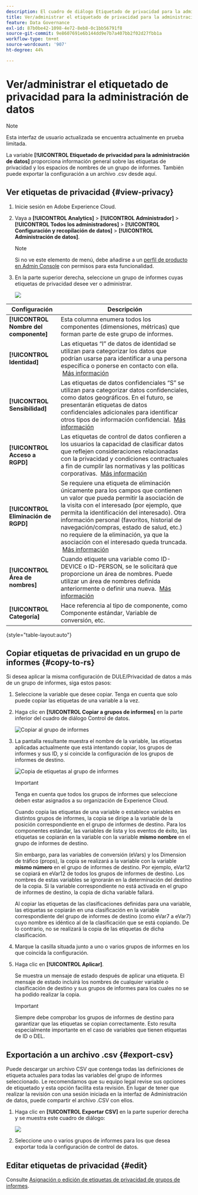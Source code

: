 ```yaml
---
description: El cuadro de diálogo Etiquetado de privacidad para la administración de datos proporciona información general sobre las etiquetas de privacidad y los espacios de nombres de un grupo de informes. También puede exportar la configuración a un archivo .csv desde aquí.
title: Ver/administrar el etiquetado de privacidad para la administración de datos
feature: Data Governance
exl-id: 87b0be42-1098-4e72-8eb8-0c1bb56791f8
source-git-commit: 9e8607691e6b144dd9e7b7a407bb2f02d27fbb1a
workflow-type: tm+mt
source-wordcount: '907'
ht-degree: 44%

---
```


# Ver/administrar el etiquetado de privacidad para la administración de datos

>[!NOTE]
>
>Esta interfaz de usuario actualizada se encuentra actualmente en prueba limitada.

La variable **[!UICONTROL Etiquetado de privacidad para la administración de datos]** proporciona información general sobre las etiquetas de privacidad y los espacios de nombres de un grupo de informes. También puede exportar la configuración a un archivo .csv desde aquí.

## Ver etiquetas de privacidad {#view-privacy}

1. Inicie sesión en Adobe Experience Cloud.
1. Vaya a  **[!UICONTROL Analytics]** > **[!UICONTROL Administrador]** > **[!UICONTROL Todos los administradores]** > **[!UICONTROL Configuración y recopilación de datos]** > **[!UICONTROL Administración de datos]**.

   >[!NOTE]
   >
   >Si no ve este elemento de menú, debe añadirse a un [perfil de producto en Admin Console](https://experienceleague.adobe.com/docs/analytics/admin/admin-console/permissions/product-profile.html?lang=es) con permisos para esta funcionalidad.

1. En la parte superior derecha, seleccione un grupo de informes cuyas etiquetas de privacidad desee ver o administrar.

   ![](assets/privacy_labeling.png)

| Configuración | Descripción |
| --- | --- |
| **[!UICONTROL Nombre del componente]** | Esta columna enumera todos los componentes (dimensiones, métricas) que forman parte de este grupo de informes. |
| **[!UICONTROL Identidad]** | Las etiquetas “I” de datos de identidad se utilizan para categorizar los datos que podrían usarse para identificar a una persona específica o ponerse en contacto con ella.  [Más información](https://experienceleague.adobe.com/docs/analytics/admin/data-governance/gdpr-labels.html?lang=en#identity-data-labels) |
| **[!UICONTROL Sensibilidad]** | Las etiquetas de datos confidenciales “S” se utilizan para categorizar datos confidenciales, como datos geográficos. En el futuro, se presentarán etiquetas de datos confidenciales adicionales para identificar otros tipos de información confidencial.  [Más información](https://experienceleague.adobe.com/docs/analytics/admin/data-governance/gdpr-labels.html?lang=en#sensitive-data-labels) |
| **[!UICONTROL Acceso a RGPD]** | Las etiquetas de control de datos confieren a los usuarios la capacidad de clasificar datos que reflejen consideraciones relacionadas con la privacidad y condiciones contractuales a fin de cumplir las normativas y las políticas corporativas.  [Más información](https://experienceleague.adobe.com/docs/analytics/admin/data-governance/gdpr-labels.html?lang=en#data-privacy-access-labels) |
| **[!UICONTROL Eliminación de RGPD]** | Se requiere una etiqueta de eliminación únicamente para los campos que contienen un valor que pueda permitir la asociación de la visita con el interesado (por ejemplo, que permita la identificación del interesado). Otra información personal (favoritos, historial de navegación/compras, estado de salud, etc.) no requiere de la eliminación, ya que la asociación con el interesado queda truncada.  [Más información](https://experienceleague.adobe.com/docs/analytics/admin/data-governance/gdpr-labels.html?lang=en#data-privacy-delete-labels) |
| **[!UICONTROL Área de nombres]** | Cuando etiquete una variable como ID-DEVICE o ID-PERSON, se le solicitará que proporcione un área de nombres. Puede utilizar un área de nombres definida anteriormente o definir una nueva.  [Más información](https://experienceleague.adobe.com/docs/analytics/admin/data-governance/gdpr-labels.html?lang=en#section_F0A47AF8DA384A26BD56032D0ABFD2D7) |
| **[!UICONTROL Categoría]** | Hace referencia al tipo de componente, como Componente estándar, Variable de conversión, etc. |

{style=&quot;table-layout:auto&quot;}

## Copiar etiquetas de privacidad en un grupo de informes  {#copy-to-rs}

Si desea aplicar la misma configuración de DULE/Privacidad de datos a más de un grupo de informes, siga estos pasos:

1. Seleccione la variable que desee copiar. Tenga en cuenta que solo puede copiar las etiquetas de una variable a la vez.
1. Haga clic en **[!UICONTROL Copiar a grupos de informes]** en la parte inferior del cuadro de diálogo Control de datos.

   ![Copiar al grupo de informes](assets/copy_to_reportsuite.png)

1. La pantalla resultante muestra el nombre de la variable, las etiquetas aplicadas actualmente que está intentando copiar, los grupos de informes y sus ID, y si coincide la configuración de los grupos de informes de destino.

   ![Copia de etiquetas al grupo de informes](assets/copy_to_rs.png)

   >[!IMPORTANT]
   >
   >Tenga en cuenta que todos los grupos de informes que seleccione deben estar asignados a su organización de Experience Cloud.

   Cuando copia las etiquetas de una variable o establece variables en distintos grupos de informes, la copia se dirige a la variable de la posición correspondiente en el grupo de informes de destino. Para los componentes estándar, las variables de lista y los eventos de éxito, las etiquetas se copiarán en la variable con la variable **mismo nombre** en el grupo de informes de destino.

   Sin embargo, para las variables de conversión (eVars) y los Dimension de tráfico (props), la copia se realizará a la variable con la variable **mismo número** en el grupo de informes de destino. Por ejemplo, eVar12 se copiará en eVar12 de todos los grupos de informes de destino. Los nombres de estas variables se ignorarán en la determinación del destino de la copia. Si la variable correspondiente no está activada en el grupo de informes de destino, la copia de dicha variable fallará.

   Al copiar las etiquetas de las clasificaciones definidas para una variable, las etiquetas se copiarán en una clasificación en la variable correspondiente del grupo de informes de destino (como eVar7 a eVar7) cuyo nombre es idéntico al de la clasificación que se está copiando. De lo contrario, no se realizará la copia de las etiquetas de dicha clasificación.

1. Marque la casilla situada junto a uno o varios grupos de informes en los que coincida la configuración.
1. Haga clic en **[!UICONTROL Aplicar]**.

   Se muestra un mensaje de estado después de aplicar una etiqueta. El mensaje de estado incluirá los nombres de cualquier variable o clasificación de destino y sus grupos de informes para los cuales no se ha podido realizar la copia.

   >[!IMPORTANT]
   >
   >Siempre debe comprobar los grupos de informes de destino para garantizar que las etiquetas se copian correctamente. Esto resulta especialmente importante en el caso de variables que tienen etiquetas de ID o DEL.

## Exportación a un archivo .csv {#export-csv}

Puede descargar un archivo CSV que contenga todas las definiciones de etiqueta actuales para todas las variables del grupo de informes seleccionado. Le recomendamos que su equipo legal revise sus opciones de etiquetado y esta opción facilita esta revisión. En lugar de tener que realizar la revisión con una sesión iniciada en la interfaz de Administración de datos, puede compartir el archivo .CSV con ellos.

1. Haga clic en **[!UICONTROL Exportar CSV]** en la parte superior derecha y se muestra este cuadro de diálogo:

   ![](assets/export_csv.png)

1. Seleccione uno o varios grupos de informes para los que desea exportar toda la configuración de control de datos.

## Editar etiquetas de privacidad {#edit}

Consulte [Asignación o edición de etiquetas de privacidad de grupos de informes](/help/admin/c-data-governance/data-labeling/gdpr-setup-reportsuite.md).
